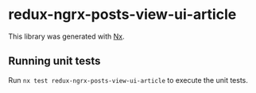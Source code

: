 # redux-ngrx-posts-view-ui-article

This library was generated with [Nx](https://nx.dev).

## Running unit tests

Run `nx test redux-ngrx-posts-view-ui-article` to execute the unit tests.
